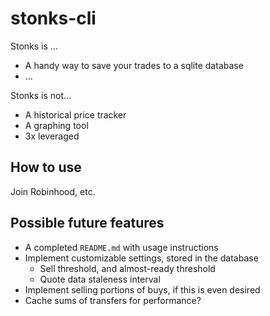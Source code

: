 # stonks-cli

Stonks is ...

- A handy way to save your trades to a sqlite database
- ...

Stonks is not...

- A historical price tracker
- A graphing tool
- 3x leveraged

## How to use

Join Robinhood, etc.

## Possible future features

- A completed `README.md` with usage instructions
- Implement customizable settings, stored in the database
    - Sell threshold, and almost-ready threshold
    - Quote data staleness interval
- Implement selling portions of buys, if this is even desired
- Cache sums of transfers for performance?
